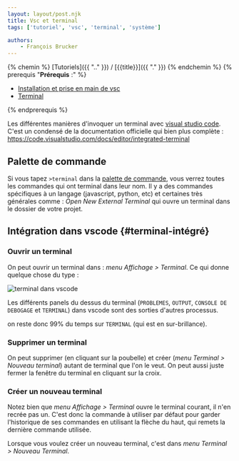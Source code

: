 ```yaml
---
layout: layout/post.njk 
title: Vsc et terminal
tags: ['tutoriel', 'vsc', 'terminal', 'système']

authors: 
    - François Brucker
---
```


{% chemin %}
[Tutoriels]({{ ".." }}) / [{{title}}]({{ "." }})
{% endchemin %}
{% prerequis "**Prérequis** :" %}

* [Installation et prise en main de vsc](../vsc-installation-et-prise-en-main)
* [Terminal](../terminal)

{% endprerequis %}

<!-- début résumé -->

Les différentes manières d'invoquer un terminal avec  [visual studio code](https://code.visualstudio.com/). C'est un condensé de la documentation officielle qui bien plus complète : <https://code.visualstudio.com/docs/editor/integrated-terminal>

<!-- fin résumé -->

## Palette de commande

Si vous tapez `>terminal` dans la [palette de commande](../vsc-installation-et-prise-en-main#palette-de-commande), vous verrez toutes les commandes qui ont terminal dans leur nom. Il y a des commandes spécifiques à un langage (javascript, python, etc) et certaines très générales comme : *Open New External Terminal* qui ouvre un terminal dans le dossier de votre projet.

## Intégration dans vscode {#terminal-intégré}

### Ouvrir un terminal

On peut ouvrir un terminal dans : *menu Affichage > Terminal*. Ce qui donne quelque chose du type :

![terminal dans vscode](vsc-terminal)

Les différents panels du dessus du terminal (`PROBLEMES`, `OUTPUT`, `CONSOLE DE DEBOGAGE` et `TERMINAL`) dans vscode sont des sorties d'autres processus.

on reste donc 99% du temps sur `TERMINAL` (qui est en sur-brillance).

### Supprimer un terminal

On peut supprimer (en cliquant sur la poubelle) et créer (*menu Terminal > Nouveau terminal*) autant de terminal que l'on le veut. On peut aussi juste fermer la fenêtre du terminal en cliquant sur la croix.

### Créer un nouveau terminal

Notez bien que *menu Affichage > Terminal* ouvre le terminal courant, il n'en recrée pas un. C'est donc la commande à utiliser par défaut pour garder l'historique de ses commandes en utilisant la flèche du haut, qui remets la dernière commande utilisée.

Lorsque vous voulez créer un nouveau terminal, c'est dans *menu Terminal > Nouveau Terminal*.
